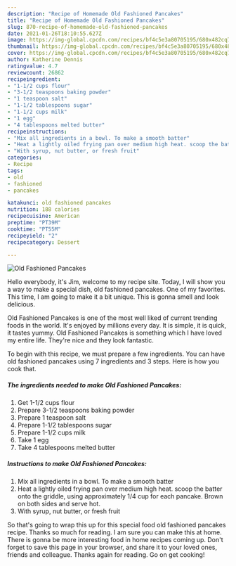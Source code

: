 ```yaml
---
description: "Recipe of Homemade Old Fashioned Pancakes"
title: "Recipe of Homemade Old Fashioned Pancakes"
slug: 870-recipe-of-homemade-old-fashioned-pancakes
date: 2021-01-26T18:10:55.627Z
image: https://img-global.cpcdn.com/recipes/bf4c5e3a80705195/680x482cq70/old-fashioned-pancakes-recipe-main-photo.jpg
thumbnail: https://img-global.cpcdn.com/recipes/bf4c5e3a80705195/680x482cq70/old-fashioned-pancakes-recipe-main-photo.jpg
cover: https://img-global.cpcdn.com/recipes/bf4c5e3a80705195/680x482cq70/old-fashioned-pancakes-recipe-main-photo.jpg
author: Katherine Dennis
ratingvalue: 4.7
reviewcount: 26862
recipeingredient:
- "1-1/2 cups flour"
- "3-1/2 teaspoons baking powder"
- "1 teaspoon salt"
- "1-1/2 tablespoons sugar"
- "1-1/2 cups milk"
- "1 egg"
- "4 tablespoons melted butter"
recipeinstructions:
- "Mix all ingredients in a bowl. To make a smooth batter"
- "Heat a lightly oiled frying pan over medium high heat. scoop the batter onto the griddle, using approximately 1/4 cup for each pancake. Brown on both sides and serve hot."
- "With syrup, nut butter, or fresh fruit"
categories:
- Recipe
tags:
- old
- fashioned
- pancakes

katakunci: old fashioned pancakes 
nutrition: 188 calories
recipecuisine: American
preptime: "PT39M"
cooktime: "PT55M"
recipeyield: "2"
recipecategory: Dessert

---
```



![Old Fashioned Pancakes](https://img-global.cpcdn.com/recipes/bf4c5e3a80705195/680x482cq70/old-fashioned-pancakes-recipe-main-photo.jpg)

Hello everybody, it's Jim, welcome to my recipe site. Today, I will show you a way to make a special dish, old fashioned pancakes. One of my favorites. This time, I am going to make it a bit unique. This is gonna smell and look delicious.

Old Fashioned Pancakes is one of the most well liked of current trending foods in the world. It's enjoyed by millions every day. It is simple, it is quick, it tastes yummy. Old Fashioned Pancakes is something which I have loved my entire life. They're nice and they look fantastic.




To begin with this recipe, we must prepare a few ingredients. You can have old fashioned pancakes using 7 ingredients and 3 steps. Here is how you cook that.

<!--inarticleads1-->

##### The ingredients needed to make Old Fashioned Pancakes:

1. Get 1-1/2 cups flour
1. Prepare 3-1/2 teaspoons baking powder
1. Prepare 1 teaspoon salt
1. Prepare 1-1/2 tablespoons sugar
1. Prepare 1-1/2 cups milk
1. Take 1 egg
1. Take 4 tablespoons melted butter




<!--inarticleads2-->

##### Instructions to make Old Fashioned Pancakes:

1. Mix all ingredients in a bowl. To make a smooth batter
1. Heat a lightly oiled frying pan over medium high heat. scoop the batter onto the griddle, using approximately 1/4 cup for each pancake. Brown on both sides and serve hot.
1. With syrup, nut butter, or fresh fruit




So that's going to wrap this up for this special food old fashioned pancakes recipe. Thanks so much for reading. I am sure you can make this at home. There is gonna be more interesting food in home recipes coming up. Don't forget to save this page in your browser, and share it to your loved ones, friends and colleague. Thanks again for reading. Go on get cooking!

